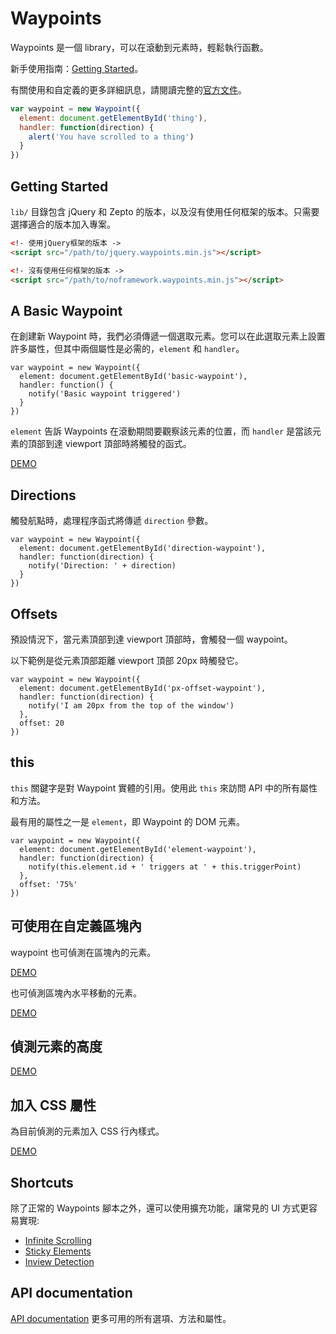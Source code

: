 # Waypoints


Waypoints 是一個 library，可以在滾動到元素時，輕鬆執行函數。

新手使用指南：[Getting Started](http://imakewebthings.com/waypoints/guides/getting-started)。

有關使用和自定義的更多詳細訊息，請閱讀完整的[官方文件](http://imakewebthings.com/waypoints/api/waypoint)。

```js
var waypoint = new Waypoint({
  element: document.getElementById('thing'),
  handler: function(direction) {
    alert('You have scrolled to a thing')
  }
})
```

## Getting Started

`lib/` 目錄包含 jQuery 和 Zepto 的版本，以及沒有使用任何框架的版本。只需要選擇適合的版本加入專案。

```html
<!- 使用jQuery框架的版本 ->
<script src="/path/to/jquery.waypoints.min.js"></script>

<!- 沒有使用任何框架的版本 ->
<script src="/path/to/noframework.waypoints.min.js"></script>

```


## A Basic Waypoint

在創建新 Waypoint 時，我們必須傳遞一個選取元素。您可以在此選取元素上設置許多屬性，但其中兩個屬性是必需的，`element` 和 `handler`。

```
var waypoint = new Waypoint({
  element: document.getElementById('basic-waypoint'),
  handler: function() {
    notify('Basic waypoint triggered')
  }
})
```

`element` 告訴 Waypoints 在滾動期間要觀察該元素的位置，而 `handler` 是當該元素的頂部到達 viewport 頂部時將觸發的函式。

[DEMO](./demo/waypoint-basic.html)

## Directions

觸發航點時，處理程序函式將傳遞 `direction` 參數。

```
var waypoint = new Waypoint({
  element: document.getElementById('direction-waypoint'),
  handler: function(direction) {
    notify('Direction: ' + direction)
  }
})
```

## Offsets

預設情況下，當元素頂部到達 viewport 頂部時，會觸發一個 waypoint。

以下範例是從元素頂部距離 viewport 頂部 20px 時觸發它。

```
var waypoint = new Waypoint({
  element: document.getElementById('px-offset-waypoint'),
  handler: function(direction) {
    notify('I am 20px from the top of the window')
  },
  offset: 20 
})
```

## this

`this` 關鍵字是對 Waypoint 實體的引用。使用此 `this` 來訪問 API 中的所有屬性和方法。

最有用的屬性之一是 `element`，即 Waypoint 的 DOM 元素。

```
var waypoint = new Waypoint({
  element: document.getElementById('element-waypoint'),
  handler: function(direction) {
    notify(this.element.id + ' triggers at ' + this.triggerPoint)
  },
  offset: '75%'
})
```

## 可使用在自定義區塊內
waypoint 也可偵測在區塊內的元素。

[DEMO](./demo/waypoint-context.html)

也可偵測區塊內水平移動的元素。

[DEMO](./demo/waypoint-horizontal.html)

## 偵測元素的高度

[DEMO](./demo/waypoint-height.html)

## 加入 CSS 屬性
為目前偵測的元素加入 CSS 行內樣式。

[DEMO](./demo/waypoint-animate.html)

## Shortcuts

除了正常的 Waypoints 腳本之外，還可以使用擴充功能，讓常見的 UI 方式更容易實現:

- [Infinite Scrolling](http://imakewebthings.com/waypoints/shortcuts/infinite-scroll)
- [Sticky Elements](http://imakewebthings.com/waypoints/shortcuts/sticky-elements)
- [Inview Detection](http://imakewebthings.com/waypoints/shortcuts/inview)

## API documentation

[API documentation](http://imakewebthings.com/waypoints/api/waypoint) 更多可用的所有選項、方法和屬性。